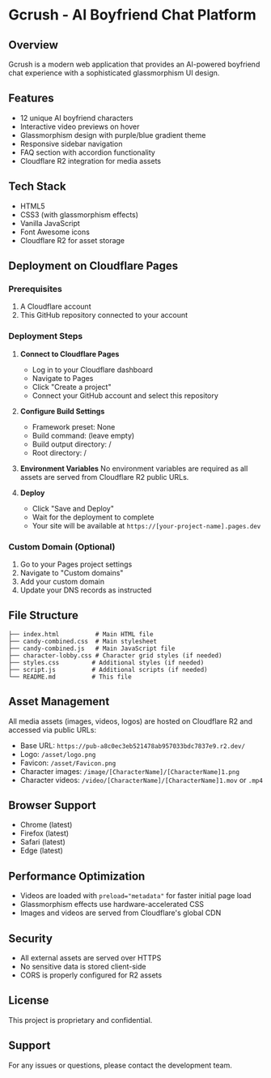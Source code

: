 # Gcrush - AI Boyfriend Chat Platform

## Overview
Gcrush is a modern web application that provides an AI-powered boyfriend chat experience with a sophisticated glassmorphism UI design.

## Features
- 12 unique AI boyfriend characters
- Interactive video previews on hover
- Glassmorphism design with purple/blue gradient theme
- Responsive sidebar navigation
- FAQ section with accordion functionality
- Cloudflare R2 integration for media assets

## Tech Stack
- HTML5
- CSS3 (with glassmorphism effects)
- Vanilla JavaScript
- Font Awesome icons
- Cloudflare R2 for asset storage

## Deployment on Cloudflare Pages

### Prerequisites
1. A Cloudflare account
2. This GitHub repository connected to your account

### Deployment Steps

1. **Connect to Cloudflare Pages**
   - Log in to your Cloudflare dashboard
   - Navigate to Pages
   - Click "Create a project"
   - Connect your GitHub account and select this repository

2. **Configure Build Settings**
   - Framework preset: None
   - Build command: (leave empty)
   - Build output directory: /
   - Root directory: /

3. **Environment Variables**
   No environment variables are required as all assets are served from Cloudflare R2 public URLs.

4. **Deploy**
   - Click "Save and Deploy"
   - Wait for the deployment to complete
   - Your site will be available at `https://[your-project-name].pages.dev`

### Custom Domain (Optional)
1. Go to your Pages project settings
2. Navigate to "Custom domains"
3. Add your custom domain
4. Update your DNS records as instructed

## File Structure
```
├── index.html          # Main HTML file
├── candy-combined.css  # Main stylesheet
├── candy-combined.js   # Main JavaScript file
├── character-lobby.css # Character grid styles (if needed)
├── styles.css         # Additional styles (if needed)
├── script.js          # Additional scripts (if needed)
└── README.md          # This file
```

## Asset Management
All media assets (images, videos, logos) are hosted on Cloudflare R2 and accessed via public URLs:
- Base URL: `https://pub-a8c0ec3eb521478ab957033bdc7837e9.r2.dev/`
- Logo: `/asset/logo.png`
- Favicon: `/asset/Favicon.png`
- Character images: `/image/[CharacterName]/[CharacterName]1.png`
- Character videos: `/video/[CharacterName]/[CharacterName]1.mov` or `.mp4`

## Browser Support
- Chrome (latest)
- Firefox (latest)
- Safari (latest)
- Edge (latest)

## Performance Optimization
- Videos are loaded with `preload="metadata"` for faster initial page load
- Glassmorphism effects use hardware-accelerated CSS
- Images and videos are served from Cloudflare's global CDN

## Security
- All external assets are served over HTTPS
- No sensitive data is stored client-side
- CORS is properly configured for R2 assets

## License
This project is proprietary and confidential.

## Support
For any issues or questions, please contact the development team. 